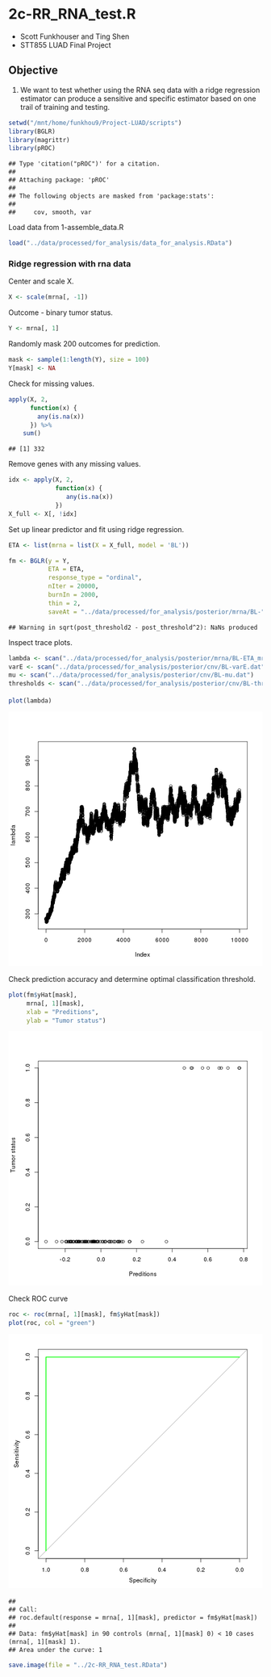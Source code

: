# 2c-RR_RNA_test.R

- Scott Funkhouser and Ting Shen
- STT855 LUAD Final Project

## Objective
1. We want to test whether using the RNA seq data with a ridge regression estimator
	can produce a sensitive and specific estimator based on one trail of training and testing.


```r
setwd("/mnt/home/funkhou9/Project-LUAD/scripts")
library(BGLR)
library(magrittr)
library(pROC)
```

```
## Type 'citation("pROC")' for a citation.
## 
## Attaching package: 'pROC'
## 
## The following objects are masked from 'package:stats':
## 
##     cov, smooth, var
```

Load data from 1-assemble_data.R


```r
load("../data/processed/for_analysis/data_for_analysis.RData")
```

### Ridge regression with rna data
Center and scale X.


```r
X <- scale(mrna[, -1])
```

Outcome - binary tumor status.


```r
Y <- mrna[, 1]
```

Randomly mask 200 outcomes for prediction.


```r
mask <- sample(1:length(Y), size = 100)
Y[mask] <- NA
```

Check for missing values.


```r
apply(X, 2, 
	  function(x) {
	  	any(is.na(x))
	  }) %>%
	sum()
```

```
## [1] 332
```

Remove genes with any missing values.


```r
idx <- apply(X, 2, 
	  		 function(x) {
	  			any(is.na(x))
	  		 })
X_full <- X[, !idx]
```

Set up linear predictor and fit using ridge regression.


```r
ETA <- list(mrna = list(X = X_full, model = 'BL'))
```

```r
fm <- BGLR(y = Y,
	   	   ETA = ETA,
	   	   response_type = "ordinal",
	   	   nIter = 20000,
	   	   burnIn = 2000,
	   	   thin = 2,
	   	   saveAt = "../data/processed/for_analysis/posterior/mrna/BL-")
```

```
## Warning in sqrt(post_threshold2 - post_threshold^2): NaNs produced
```

Inspect trace plots.


```r
lambda <- scan("../data/processed/for_analysis/posterior/mrna/BL-ETA_mrna_lambda.dat")
varE <- scan("../data/processed/for_analysis/posterior/cnv/BL-varE.dat")
mu <- scan("../data/processed/for_analysis/posterior/cnv/BL-mu.dat")
thresholds <- scan("../data/processed/for_analysis/posterior/cnv/BL-thresholds.dat")

plot(lambda)
```

![plot of chunk unnamed-chunk-10](figure/unnamed-chunk-10-1.png) 

Check prediction accuracy and determine optimal classification threshold.


```r
plot(fm$yHat[mask],
	 mrna[, 1][mask],
	 xlab = "Preditions",
	 ylab = "Tumor status")
```

![plot of chunk unnamed-chunk-11](figure/unnamed-chunk-11-1.png) 

Check ROC curve


```r
roc <- roc(mrna[, 1][mask], fm$yHat[mask])
plot(roc, col = "green")
```

![plot of chunk unnamed-chunk-12](figure/unnamed-chunk-12-1.png) 

```
## 
## Call:
## roc.default(response = mrna[, 1][mask], predictor = fm$yHat[mask])
## 
## Data: fm$yHat[mask] in 90 controls (mrna[, 1][mask] 0) < 10 cases (mrna[, 1][mask] 1).
## Area under the curve: 1
```

```r
save.image(file = "../2c-RR_RNA_test.RData")
```

